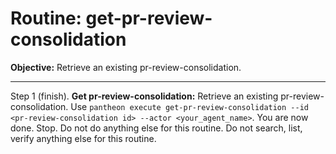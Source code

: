 # Routine: get-pr-review-consolidation

**Objective:** Retrieve an existing pr-review-consolidation.

---

Step 1 (finish). **Get pr-review-consolidation:** Retrieve an existing pr-review-consolidation. Use `pantheon execute get-pr-review-consolidation --id <pr-review-consolidation id> --actor <your_agent_name>`. You are now done. Stop. Do not do anything else for this routine. Do not search, list, verify anything else for this routine.